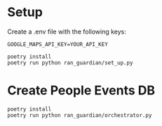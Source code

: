 # Setup

Create a .env file with the following keys:

```
GOOGLE_MAPS_API_KEY=YOUR_API_KEY
```

```
poetry install
poetry run python ran_guardian/set_up.py 
```

# Create People Events DB

```
poetry install
poetry run python ran_guardian/orchestrator.py 
```